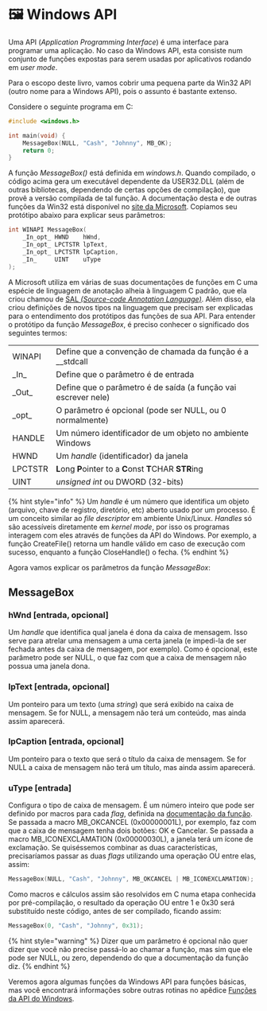 # 🖼 Windows API

Uma API \(_Application Programming Interface_\) é uma interface para programar uma aplicação. No caso da Windows API, esta consiste num conjunto de funções expostas para serem usadas por aplicativos rodando em _user mode_.

Para o escopo deste livro, vamos cobrir uma pequena parte da Win32 API \(outro nome para a Windows API\), pois o assunto é bastante extenso.

Considere o seguinte programa em C:

```c
#include <windows.h>

int main(void) {
    MessageBox(NULL, "Cash", "Johnny", MB_OK);
    return 0;
}
```

A função _MessageBox\(\)_ está definida em _windows.h_. Quando compilado, o código acima gera um executável dependente da USER32.DLL \(além de outras bibliotecas, dependendo de certas opções de compilação\), que provê a versão compilada de tal função. A documentação desta e de outras funções da Win32 está disponível no [site da Microsoft](https://docs.microsoft.com/en-us/windows/win32/api/winuser/nf-winuser-messagebox). Copiamos seu protótipo abaixo para explicar seus parâmetros:

```c
int WINAPI MessageBox(
    _In_opt_ HWND    hWnd,
    _In_opt_ LPCTSTR lpText,
    _In_opt_ LPCTSTR lpCaption,
    _In_     UINT    uType
);
```

A Microsoft utiliza em várias de suas documentações de funções em C uma espécie de linguagem de anotação alheia à linguagem C padrão, que ela criou chamou de [SAL _\(Source-code Annotation Language\)_](https://docs.microsoft.com/en-us/cpp/code-quality/understanding-sal). Além disso, ela criou definições de novos tipos na linguagem que precisam ser explicadas para o entendimento dos protótipos das funções de sua API. Para entender o protótipo da função _MessageBox_, é preciso conhecer o significado dos seguintes termos:

|  |  |
| :--- | :--- |
| WINAPI | Define que a convenção de chamada da função é a \_\_stdcall |
| \_In\_ | Define que o parâmetro é de entrada |
| \_Out\_ | Define que o parâmetro é de saída \(a função vai escrever nele\) |
| \_opt\_ | O parâmetro é opcional \(pode ser NULL, ou 0 normalmente\) |
| HANDLE | Um número identificador de um objeto no ambiente Windows |
| HWND | Um _handle_ \(identificador\) da janela |
| LPCTSTR | **L**ong **P**ointer to a **C**onst **T**CHAR **STR**ing |
| UINT | _unsigned int_ ou DWORD \(32-bits\) |

{% hint style="info" %}
Um _handle_ é um número que identifica um objeto \(arquivo, chave de registro, diretório, etc\) aberto usado por um processo. É um conceito similar ao _file descriptor_ em ambiente Unix/Linux. _Handles_ só são acessíveis diretamente em _kernel mode_, por isso os programas interagem com eles através de funções da API do Windows. Por exemplo, a função CreateFile\(\) retorna um handle válido em caso de execução com sucesso, enquanto a função CloseHandle\(\) o fecha.
{% endhint %}

Agora vamos explicar os parâmetros da função _MessageBox_:

## MessageBox

### hWnd \[entrada, opcional\]

Um _handle_ que identifica qual janela é dona da caixa de mensagem. Isso serve para atrelar uma mensagem a uma certa janela \(e impedi-la de ser fechada antes da caixa de mensagem, por exemplo\). Como é opcional, este parâmetro pode ser NULL, o que faz com que a caixa de mensagem não possua uma janela dona.

### lpText \[entrada, opcional\]

Um ponteiro para um texto \(uma _string_\) que será exibido na caixa de mensagem. Se for NULL, a mensagem não terá um conteúdo, mas ainda assim aparecerá.

### lpCaption \[entrada, opcional\]

Um ponteiro para o texto que será o título da caixa de mensagem. Se for NULL a caixa de mensagem não terá um título, mas ainda assim aparecerá.

### **uType \[entrada\]**

Configura o tipo de caixa de mensagem. É um número inteiro que pode ser definido por macros para cada _flag_, definida na [documentação da função](https://msdn.microsoft.com/pt-br/library/windows/desktop/ms645505%28v=vs.85%29.aspx). Se passada a macro MB\_OKCANCEL \(0x00000001L\), por exemplo, faz com que a caixa de mensagem tenha dois botões: OK e Cancelar. Se passada a macro MB\_ICONEXCLAMATION \(0x00000030L\), a janela terá um ícone de exclamação. Se quiséssemos combinar as duas características, precisaríamos passar as duas _flags_ utilizando uma operação OU entre elas, assim:

```c
MessageBox(NULL, "Cash", "Johnny", MB_OKCANCEL | MB_ICONEXCLAMATION);
```

Como macros e cálculos assim são resolvidos em C numa etapa conhecida por pré-compilação, o resultado da operação OU entre 1 e 0x30 será substituído neste código, antes de ser compilado, ficando assim:

```c
MessageBox(0, "Cash", "Johnny", 0x31);
```

{% hint style="warning" %}
Dizer que um parâmetro é opcional não quer dizer que você não precise passá-lo ao chamar a função, mas sim que ele pode ser NULL, ou zero, dependendo do que a documentação da função diz.
{% endhint %}

Veremos agora algumas funções da Windows API para funções básicas, mas você encontrará informações sobre outras rotinas no apêdice [Funções da API do Windows](../apendices/funcoes-api-win.md).

